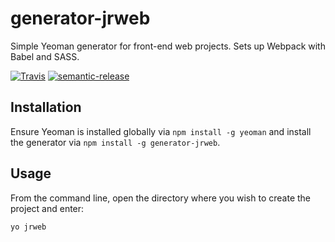 # generator-jrweb

Simple Yeoman generator for front-end web projects. Sets up Webpack with Babel and SASS.

[![Travis](https://img.shields.io/travis/jrwebdev/generator-jrweb.svg)](https://travis-ci.org/jrwebdev/generator-jrweb)
[![semantic-release](https://img.shields.io/badge/%20%20%F0%9F%93%A6%F0%9F%9A%80-semantic--release-e10079.svg)](https://github.com/semantic-release/semantic-release)

## Installation

Ensure Yeoman is installed globally via `npm install -g yeoman` and install the generator via
`npm install -g generator-jrweb`.

## Usage

From the command line, open the directory where you wish to create the project and enter:

```yo jrweb```